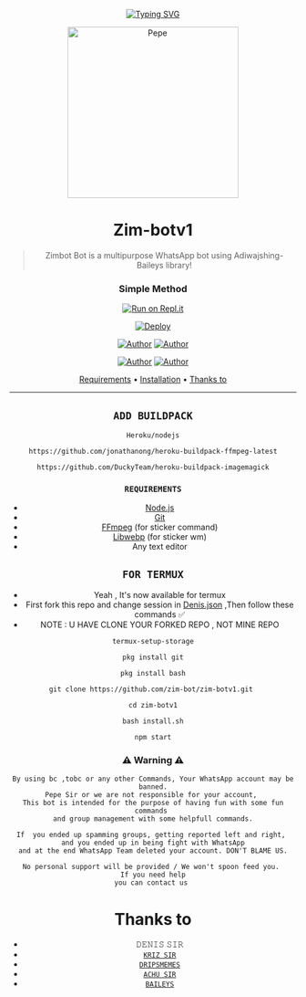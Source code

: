 <!-- Typing SVG -->
<p align="center">
    <a href="https://git.io/J0hKr">
        <img
            src="https://readme-typing-svg.herokuapp.com?size=30&width=800&lines=Welcome+To+Zim-Bot2+Coded+By+DripsMemes..."
            alt="Typing SVG"
        />
    </a>
</p>



<div align="center">
</p>


<div align="center">
<img src="https://i.imgur.com/O4lVccf.jpeg" alt="Pepe" width="300" />

# Zim-botv1 

> Zimbot Bot is a multipurpose WhatsApp bot using Adiwajshing-Baileys library!
>
>

  ### Simple Method
  
 
[![Run on Repl.it](https://repl.it/badge/github/quiec/whatsAlfa)](https://replit.com/@ReinhardTuna/Zim-Bot-Qr?v=1) 

[![Deploy](https://www.herokucdn.com/deploy/button.svg)](https://heroku.com) 
<p align="center">
 <a href="https://github.com/zim-bot"><img title="Author" src="https://img.shields.io/badge/Author-DRIPS-blue.svg?style=for-the-badge&logo=github" /></a>  <a href="https://Wa.me/27634090203?text=Hello%20P3P3%20Drips🌝...fen%20boi%20aan😌💝"><img title="Author" src="https://img.shields.io/badge/Owner-DRIPSMEMES-blue.svg?style=for-the-badge&logo=whatsapp" /></a>
<p align="center">
<a href="https://wa.me/27634090203"><img title="Author" src="https://img.shields.io/badge/Watsapp-Group-blue.svg?style=for-the-badge&logo=whatsapp" /></a> <a href="https://www.youtube.com/channel/UC2hESq6BCRMCU-LKpl7Oq8g"><img title="Author" src="https://img.shields.io/badge/Youtube-DRIPS OFC-blue.svg?style=for-the-badge&logo=youtube" /></a>
</p>


<p align="center">
  <a href="https://github.com/zim-bot/zim-botv1#requirements">Requirements</a> •
  <a href="https://github.com/zim-bot/zim-botv1#simple method">Installation</a> •
  <a href="https://github.com/zim-bot/zim-botv1#thanks-to">Thanks to</a>
</p>
</div>


---


## `ADD BUILDPACK`

```
Heroku/nodejs
```
```
https://github.com/jonathanong/heroku-buildpack-ffmpeg-latest
```
```
https://github.com/DuckyTeam/heroku-buildpack-imagemagick
```

### `REQUIREMENTS`
* [Node.js](https://nodejs.org/en/)
* [Git](https://git-scm.com/downloads)
* [FFmpeg](https://github.com/BtbN/FFmpeg-Builds/releases) (for sticker command)
* [Libwebp](https://developers.google.com/speed/webp/download) (for sticker wm)
* Any text editor


## `FOR TERMUX`

* Yeah , It's now available for termux
* First fork this repo and change session in <a href="https://github.com/zim-bot/zim-botv1/blob/master/Denis.json">Denis.json</a> ,Then follow these commands ✅
* NOTE : U HAVE CLONE YOUR FORKED REPO , NOT MINE REPO





```
termux-setup-storage
```
```
pkg install git
```
```
pkg install bash
```
```
git clone https://github.com/zim-bot/zim-botv1.git 
```
```
cd zim-botv1
```
```
bash install.sh
```
```
npm start
```



### ⚠ Warning ⚠

```
By using bc ,tobc or any other Commands, Your WhatsApp account may be banned.
Pepe Sir or we are not responsible for your account, 
This bot is intended for the purpose of having fun with some fun commands 
and group management with some helpfull commands.

If  you ended up spamming groups, getting reported left and right, 
and you ended up in being fight with WhatsApp
and at the end WhatsApp Team deleted your account. DON'T BLAME US.

No personal support will be provided / We won't spoon feed you. 
If you need help
you can contact us 
```

# Thanks to
* 𝙳𝙴𝙽𝙸𝚂 𝚂𝙸𝚁
* [`𝙺𝚁𝙸𝚉 𝚂𝙸𝚁`](https://github.com/KANNANSIR)
* [`DRIPSMEMES`](https://github.com/zim-bot)
* [`𝙰𝙲𝙷𝚄 𝚂𝙸𝚁`](https://github.com/ACHUSIR8)
* [`𝙱𝙰𝙸𝙻𝙴𝚈𝚂`](https://github.com/zim-bot)


